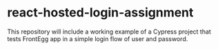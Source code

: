 # react-hosted-login-assignment
This repository will include a working example of a Cypress project that tests FrontEgg app in a simple login flow of user and password.
